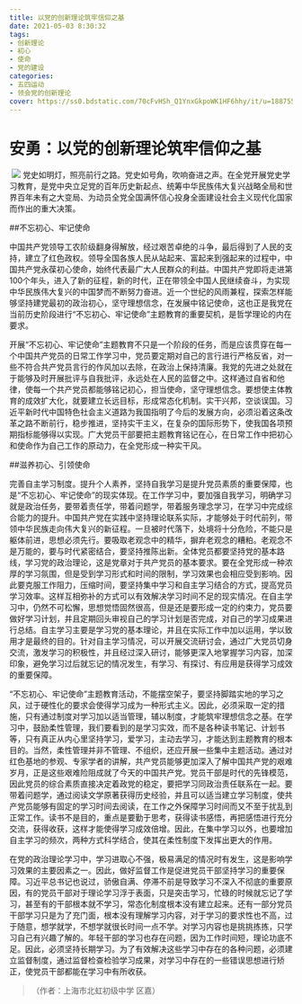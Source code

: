 ```yaml
---
title: 以党的创新理论筑牢信仰之基
date: 2021-05-03 8:30:32
tags:
- 创新理论
- 初心
- 使命
- 党的建设
categories:
- 五四运动
- 领会党的创新理论
cover: https://ss0.bdstatic.com/70cFvHSh_Q1YnxGkpoWK1HF6hhy/it/u=1887558704,3884666108&fm=26&gp=0.jpg
---
```


# 安勇：以党的创新理论筑牢信仰之基

​		![](以党的创新理论筑牢信仰之基.jpg)
		党史如明灯，照亮前行之路。党史如号角，吹响奋进之声。在全党开展党史学习教育，是党中央立足党的百年历史新起点、统筹中华民族伟大复兴战略全局和世界百年未有之大变局、为动员全党全国满怀信心投身全面建设社会主义现代化国家而作出的重大决策。

##不忘初心、牢记使命

中国共产党领导工农阶级翻身得解放，经过艰苦卓绝的斗争，最后得到了人民的支持，建立了红色政权。领导全国各族人民从站起来、富起来到强起来的过程中，中国共产党永葆初心使命，始终代表最广大人民群众的利益。中国共产党即将走进第100个年头，进入了新的征程，新的时代，正在带领全中国人民继续奋斗，为实现中华民族伟大复兴的中国梦而不断努力奋进。近一个世纪的风雨兼程，探索怎样能够坚持建党最初的政治初心，坚守理想信念，在发展中铭记使命，这也正是我党在当前历史阶段进行“不忘初心、牢记使命”主题教育的重要契机，是哲学理论的内在要求。

开展“不忘初心、牢记使命”主题教育不只是一个阶段的任务，而是应该贯穿在每一个中国共产党员的日常工作学习中，党员要定期对自己的言行进行严格反省，对一些不符合共产党员言行的作风加以去除，在政治上保持清廉。我党的先进之处就在于能够及时开展批评与自我批评，永远处在人民的监督之中。这样通过自省和他律，使每一个共产党员都能够铭记初心，担当使命，坚守理想信念。要想使主体教育的成效扩大化，就要建立长远目标，形成常态化机制。实干兴邦，空谈误国。习近平新时代中国特色社会主义道路为我国指明了今后的发展方向，必须沿着这条改革之路不断前行，稳步推进，坚持实干主义，在复杂的国际形势下，使我国各项预期指标能够得以实现。广大党员干部要把主题教育铭记在心，在日常工作中把初心和使命作为自己工作的原动力，在全党形成一种实干风。

##滋养初心、引领使命

完善自主学习制度。提升个人素养，坚持自我学习是提升党员素质的重要保障，也是“不忘初心、牢记使命”的现实体现。在工作学习中，要加强自我学习，明确学习就是政治任务，要带着责任学，带着问题学，带着服务理念学习，在学习中完成综合能力的提升。中国共产党在实践中坚持理论联系实际，才能够处于时代前列，带领中华民族走向伟大复兴的新征程。一旦被时代落下，处境将十分危险，不能只是躯体前进，思想必须先行。要吸取老观念中的精华，摒弃老观念的糟粕。老观念不是万能的，要与时代紧密结合，要坚持推陈出新。全体党员都要坚持党的基本路线，学习党的政治理论，这是党章对于共产党员的基本要求。要在全党形成一种浓厚的学习氛围，但是受到学习形式和时间的限制，学习效果也会相应受到影响。因此要克服工作阻力，压缩时间，要坚持集中学习和自主学习结合的方式，提高党员学习效率。这样互相弥补的方式可以有效解决学习时间不足的现实情况。在自主学习中，仍然不可松懈，思想觉悟固然很高，但是还是要形成一定的约束力，党员要做好学习计划，并且定期回头审视自己的学习计划是否完成，对自己的学习成果进行总结。自主学习主要是学习党的基本理论，并且在实际工作中加以运用，学以致用才是最终的目的。针对自主学习情况，可以开展交流研讨会，通过广大党员切身交流，激发学习的积极性，并且经过深入研讨，能够更深入地掌握学习内容，加深印象，避免学习过后就忘记的情况发生，有学习、有探讨、有应用是获得学习成效的重要保障。

“不忘初心、牢记使命”主题教育活动，不能摆空架子，要坚持脚踏实地的学习之风，过于硬性化的要求会使得学习成为一种形式主义。因此，必须采取一定的措施，只有通过制度对学习加以适当管理，辅以制度，才能筑牢理想信念之基。在学习中，鼓励柔性管理，我们要看到的是学习实效，而不是各种读书笔记、计划书等，只有真正从内心里坚持学习，爱学习，主动去学习，才能达到主题教育的根本目的。当然，柔性管理并非不管理、不组织，还应开展一些集中主题活动。通过对红色基地的参观、专家学者的讲解，共产党员能够更加深入了解中国共产党的艰难岁月，正是这些艰难险阻成就了今天的中国共产党。党员干部是时代的先锋模范，因此党员的综合素质直接决定着政党的稳定，要把学习同政治责任联系在一起。要带着问题学，通过阅读文学原著获得历史经验，并且可以适当建立学习制度，使共产党员能够有固定的学习时间去阅读，在工作之外保障学习时间而又不至于扰乱到正常工作。读书不是目的，重点是要勤于思考，获得读书感悟，再把感悟进行充分交流，获得收获，这样才能使得学习成效倍增。因此，在集中学习以外，也要增加自主学习的频次，两种方式科学结合，使其在柔性制度下发挥出更大的作用。

在党的政治理论学习中，学习进取心不强，极易满足的情况时有发生，这是影响学习效果的主要因素之一。因此，做好监督工作是促进党员干部坚持学习的重要保障。习近平总书记也说过，骄傲自满、停滞不前是导致学习不深入不彻底的重要原因，有的党员干部对于理论学习浮于表面，只是突击学习，忙碌的时候就忘记了学习，甚至有的干部根本就不学习，常态化制度根本没有建立起来。还有一部分党员干部学习只是为了充门面，根本没有理解学习内容，对于学习的要求性也不高，过于随意，想学就学，不想学就很长时间一点不学。对学习内容也是挑挑拣拣，只学习自己有兴趣了解的。年轻干部的学习也存在问题，因为工作时间短，理论功底不足。因此，必须坚持长期学习。为了有效解决这些学习中存在的各种问题，必须建立监督制度，通过监督检查检验学习成果，对学习中存在的一些错误思想进行矫正，使党员干部都能在学习中有所收获。

> （作者：上海市北虹初级中学 区嘉）